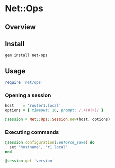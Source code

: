 # Net::Ops

## Overview

## Install

```bash
gem install net-ops
```

## Usage

```ruby
require 'net/ops'
```

### Opening a session

```ruby
host    = 'router1.local'
options = { timeout: 10, prompt: /.+(#|>)/ }

@session = Net::Ops::Session.new(host, options)
```

### Executing commands

```ruby
@session.configuration(:enforce_save) do
  set 'hostname', 'r1.local'
end

@session.get 'version'
```
